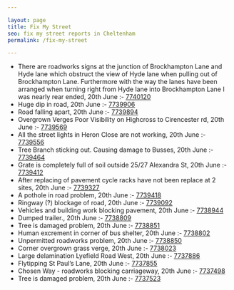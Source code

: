 ```yaml
---

layout: page
title: Fix My Street
seo: fix my street reports in Cheltenham
permalink: /fix-my-street

---
```


<!-- fix_marker starts -->

- There are roadworks signs at the junction of Brockhampton Lane and Hyde lane which obstruct the view of Hyde lane when pulling out of Brockhampton Lane. Furthermore with the way the lanes have been arranged when turning right from Hyde lane into Brockhampton Lane I was nearly rear ended, 20th June :- [7740120](https://www.fixmystreet.com/report/7740120)
- Huge dip in road, 20th June :- [7739906](https://www.fixmystreet.com/report/7739906)
- Road falling apart, 20th June :- [7739894](https://www.fixmystreet.com/report/7739894)
- Overgrown Verges Poor Visibility on Highcross to Cirencester rd, 20th June :- [7739569](https://www.fixmystreet.com/report/7739569)
- All the street lights in Heron Close are not working, 20th June :- [7739556](https://www.fixmystreet.com/report/7739556)
- Tree Branch sticking out. Causing damage to Busses, 20th June :- [7739464](https://www.fixmystreet.com/report/7739464)
- Grate is completely full of soil outside 25/27 Alexandra St, 20th June :- [7739412](https://www.fixmystreet.com/report/7739412)
- After replacing of pavement cycle racks have not been replace at 2 sites, 20th June :- [7739327](https://www.fixmystreet.com/report/7739327)
- A pothole in road problem, 20th June :- [7739418](https://www.fixmystreet.com/report/7739418)
- Ringway (?) blockage of road, 20th June :- [7739092](https://www.fixmystreet.com/report/7739092)
- Vehicles and building work blocking pavement, 20th June :- [7738944](https://www.fixmystreet.com/report/7738944)
- Dumped trailer., 20th June :- [7738809](https://www.fixmystreet.com/report/7738809)
- Tree is damaged problem, 20th June :- [7738851](https://www.fixmystreet.com/report/7738851)
- Human excrement in corner of bus shelter, 20th June :- [7738802](https://www.fixmystreet.com/report/7738802)
- Unpermitted roadworks problem, 20th June :- [7738850](https://www.fixmystreet.com/report/7738850)
- Corner overgrown grass verge, 20th June :- [7738023](https://www.fixmystreet.com/report/7738023)
- Large delamination Lyefield Road West, 20th June :- [7737886](https://www.fixmystreet.com/report/7737886)
- Flytipping St Paul’s Lane, 20th June :- [7737855](https://www.fixmystreet.com/report/7737855)
- Chosen Way - roadworks blocking carriageway, 20th June :- [7737498](https://www.fixmystreet.com/report/7737498)
- Tree is damaged problem, 20th June :- [7737523](https://www.fixmystreet.com/report/7737523)

<!-- fix_marker ends -->